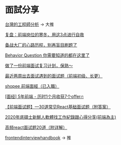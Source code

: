 # 面試分享

[台灣的工程師分析](https://m.gamer.com.tw/forum/C.php?bsn=60076&snA=5444020) -> 大推

[复盘：前端岗位的寒冬，用这3点进行自救](https://juejin.cn/post/7201491839815139389)

[备战大厂的心路历程，别再盲目刷题了](https://juejin.cn/post/7140207926975266830)

[Behavior Question 你需要知道的都在这里了](https://zhuanlan.zhihu.com/p/40915843)

[做了一份前端面试复习计划，保熟～](https://juejin.cn/post/7061588533214969892)

[最近两周出去面试遇到的面试题（前端初级、长更）](https://juejin.cn/post/7073869980411887652)

[shopee 前端面經（已入職）](https://www.gushiciku.cn/pl/geOk/zh-tw)

[[面经] 5年前端 - 历时1个月收获7个offer🔥](https://juejin.cn/post/7142690757722243102)

[【前端面试题】—30道常见React基础面试题（附答案）](https://mp.weixin.qq.com/s/lAQP3wNVuHpp-mt_RAqK1A)

[2020年底碩士新鮮人軟體找工作紀錄跟心得分享(前端為主)](https://jennifertingyu.medium.com/2020%E5%B9%B4%E5%BA%95%E7%A2%A9%E5%A3%AB%E6%96%B0%E9%AE%AE%E4%BA%BA%E8%BB%9F%E9%AB%94%E6%89%BE%E5%B7%A5%E4%BD%9C%E7%B4%80%E9%8C%84%E8%B7%9F%E5%BF%83%E5%BE%97%E5%88%86%E4%BA%AB-%E5%89%8D%E7%AB%AF%E7%82%BA%E4%B8%BB-61390a21b3bf)

[高频react面试题20道（附详解）](https://mp.weixin.qq.com/s/WLax8espsX_ICpHLIEUAjA)

[frontendinterviewhandbook](https://www.frontendinterviewhandbook.com/) -> 推